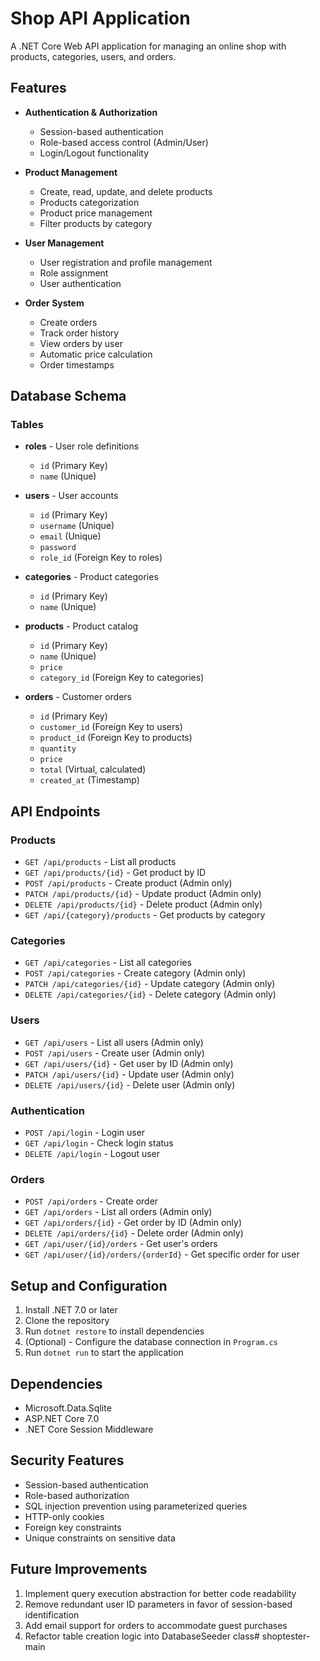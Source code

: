 # Shop API Application

A .NET Core Web API application for managing an online shop with products, categories, users, and orders.

## Features

- **Authentication & Authorization**
  - Session-based authentication
  - Role-based access control (Admin/User)
  - Login/Logout functionality

- **Product Management**
  - Create, read, update, and delete products
  - Products categorization
  - Product price management
  - Filter products by category

- **User Management**
  - User registration and profile management
  - Role assignment
  - User authentication

- **Order System**
  - Create orders
  - Track order history
  - View orders by user
  - Automatic price calculation
  - Order timestamps

## Database Schema

### Tables
- **roles** - User role definitions
  - `id` (Primary Key)
  - `name` (Unique)

- **users** - User accounts
  - `id` (Primary Key)
  - `username` (Unique)
  - `email` (Unique)
  - `password`
  - `role_id` (Foreign Key to roles)

- **categories** - Product categories
  - `id` (Primary Key)
  - `name` (Unique)

- **products** - Product catalog
  - `id` (Primary Key)
  - `name` (Unique)
  - `price`
  - `category_id` (Foreign Key to categories)

- **orders** - Customer orders
  - `id` (Primary Key)
  - `customer_id` (Foreign Key to users)
  - `product_id` (Foreign Key to products)
  - `quantity`
  - `price`
  - `total` (Virtual, calculated)
  - `created_at` (Timestamp)

## API Endpoints

### Products
- `GET /api/products` - List all products
- `GET /api/products/{id}` - Get product by ID
- `POST /api/products` - Create product (Admin only)
- `PATCH /api/products/{id}` - Update product (Admin only)
- `DELETE /api/products/{id}` - Delete product (Admin only)
- `GET /api/{category}/products` - Get products by category

### Categories
- `GET /api/categories` - List all categories
- `POST /api/categories` - Create category (Admin only)
- `PATCH /api/categories/{id}` - Update category (Admin only)
- `DELETE /api/categories/{id}` - Delete category (Admin only)

### Users
- `GET /api/users` - List all users (Admin only)
- `POST /api/users` - Create user (Admin only)
- `GET /api/users/{id}` - Get user by ID (Admin only)
- `PATCH /api/users/{id}` - Update user (Admin only)
- `DELETE /api/users/{id}` - Delete user (Admin only)

### Authentication
- `POST /api/login` - Login user
- `GET /api/login` - Check login status
- `DELETE /api/login` - Logout user

### Orders
- `POST /api/orders` - Create order
- `GET /api/orders` - List all orders (Admin only)
- `GET /api/orders/{id}` - Get order by ID (Admin only)
- `DELETE /api/orders/{id}` - Delete order (Admin only)
- `GET /api/user/{id}/orders` - Get user's orders
- `GET /api/user/{id}/orders/{orderId}` - Get specific order for user

## Setup and Configuration

1. Install .NET 7.0 or later
2. Clone the repository
3. Run `dotnet restore` to install dependencies
4. (Optional) - Configure the database connection in `Program.cs`
5. Run `dotnet run` to start the application

## Dependencies

- Microsoft.Data.Sqlite
- ASP.NET Core 7.0
- .NET Core Session Middleware

## Security Features

- Session-based authentication
- Role-based authorization
- SQL injection prevention using parameterized queries
- HTTP-only cookies
- Foreign key constraints
- Unique constraints on sensitive data

## Future Improvements

1. Implement query execution abstraction for better code readability
2. Remove redundant user ID parameters in favor of session-based identification
3. Add email support for orders to accommodate guest purchases
4. Refactor table creation logic into DatabaseSeeder class# shoptester-main
